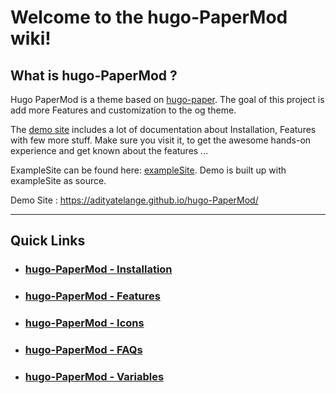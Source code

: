 # Welcome to the hugo-PaperMod wiki!

## What is hugo-PaperMod ?

Hugo PaperMod is a theme based on [hugo-paper](https://github.com/nanxiaobei/hugo-paper).
The goal of this project is add more Features and customization to the og theme.

The [demo site](https://adityatelange.github.io/hugo-PaperMod/) includes a lot of documentation about Installation, Features with few more stuff. Make sure you visit it, to get the awesome hands-on experience and get known about the features ...

ExampleSite can be found here: [exampleSite](https://github.com/adityatelange/hugo-PaperMod/tree/exampleSite). Demo is built up with exampleSite as source.

Demo Site : https://adityatelange.github.io/hugo-PaperMod/

---

## Quick Links

-   ### [hugo-PaperMod - Installation](./Installation)

-   ### [hugo-PaperMod - Features](./Features)

-   ### [hugo-PaperMod - Icons](./Icons)

-   ### [hugo-PaperMod - FAQs](./FAQs)

-   ### [hugo-PaperMod - Variables](./Variables)
